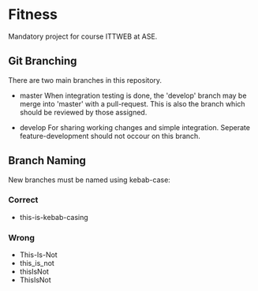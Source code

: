 # Fitness
Mandatory project for course ITTWEB at ASE.

## Git Branching
There are two main branches in this repository.

* master
When integration testing is done, the 'develop' branch may be merge into 'master' with a pull-request. This is also the branch which should be reviewed by those assigned.

* develop
For sharing working changes and simple integration. Seperate feature-development should not occour on this branch.

## Branch Naming
New branches must be named using kebab-case:

### Correct
+ this-is-kebab-casing

### Wrong
+ This-Is-Not
+ this_is_not
+ thisIsNot
+ ThisIsNot
